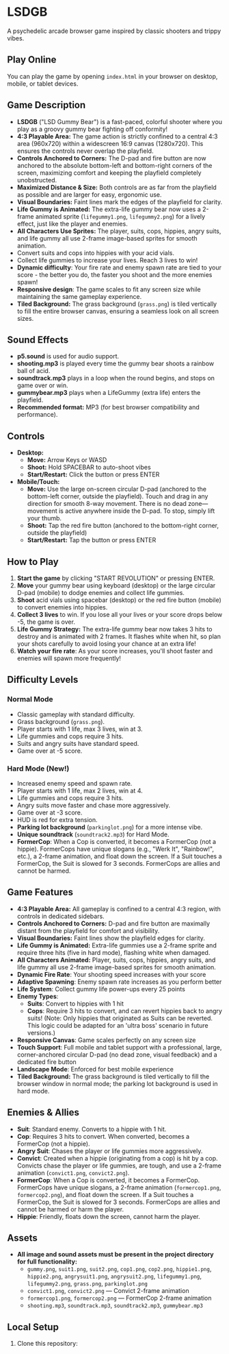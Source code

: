 # LSDGB

A psychedelic arcade browser game inspired by classic shooters and trippy vibes.

## Play Online
You can play the game by opening `index.html` in your browser on desktop, mobile, or tablet devices.

## Game Description
- **LSDGB** ("LSD Gummy Bear") is a fast-paced, colorful shooter where you play as a groovy gummy bear fighting off conformity!
- **4:3 Playable Area:** The game action is strictly confined to a central 4:3 area (960x720) within a widescreen 16:9 canvas (1280x720). This ensures the controls never overlap the playfield.
- **Controls Anchored to Corners:** The D-pad and fire button are now anchored to the absolute bottom-left and bottom-right corners of the screen, maximizing comfort and keeping the playfield completely unobstructed.
- **Maximized Distance & Size:** Both controls are as far from the playfield as possible and are larger for easy, ergonomic use.
- **Visual Boundaries:** Faint lines mark the edges of the playfield for clarity.
- **Life Gummy is Animated:** The extra-life gummy bear now uses a 2-frame animated sprite (`lifegummy1.png`, `lifegummy2.png`) for a lively effect, just like the player and enemies.
- **All Characters Use Sprites:** The player, suits, cops, hippies, angry suits, and life gummy all use 2-frame image-based sprites for smooth animation.
- Convert suits and cops into hippies with your acid vials.
- Collect life gummies to increase your lives. Reach 3 lives to win!
- **Dynamic difficulty**: Your fire rate and enemy spawn rate are tied to your score - the better you do, the faster you shoot and the more enemies spawn!
- **Responsive design**: The game scales to fit any screen size while maintaining the same gameplay experience.
- **Tiled Background:** The grass background (`grass.png`) is tiled vertically to fill the entire browser canvas, ensuring a seamless look on all screen sizes.

## Sound Effects
- **p5.sound** is used for audio support.
- **shooting.mp3** is played every time the gummy bear shoots a rainbow ball of acid.
- **soundtrack.mp3** plays in a loop when the round begins, and stops on game over or win.
- **gummybear.mp3** plays when a LifeGummy (extra life) enters the playfield.
- **Recommended format:** MP3 (for best browser compatibility and performance).

## Controls
- **Desktop:**
  - **Move:** Arrow Keys or WASD
  - **Shoot:** Hold SPACEBAR to auto-shoot vibes
  - **Start/Restart:** Click the button or press ENTER
- **Mobile/Touch:**
  - **Move:** Use the large on-screen circular D-pad (anchored to the bottom-left corner, outside the playfield). Touch and drag in any direction for smooth 8-way movement. There is no dead zone—movement is active anywhere inside the D-pad. To stop, simply lift your thumb.
  - **Shoot:** Tap the red fire button (anchored to the bottom-right corner, outside the playfield)
  - **Start/Restart:** Tap the button or press ENTER

## How to Play
1. **Start the game** by clicking "START REVOLUTION" or pressing ENTER.
2. **Move** your gummy bear using keyboard (desktop) or the large circular D-pad (mobile) to dodge enemies and collect life gummies.
3. **Shoot** acid vials using spacebar (desktop) or the red fire button (mobile) to convert enemies into hippies.
4. **Collect 3 lives** to win. If you lose all your lives or your score drops below -5, the game is over.
5. **Life Gummy Strategy:** The extra-life gummy bear now takes 3 hits to destroy and is animated with 2 frames. It flashes white when hit, so plan your shots carefully to avoid losing your chance at an extra life!
6. **Watch your fire rate**: As your score increases, you'll shoot faster and enemies will spawn more frequently!

## Difficulty Levels

### Normal Mode
- Classic gameplay with standard difficulty.
- Grass background (`grass.png`).
- Player starts with 1 life, max 3 lives, win at 3.
- Life gummies and cops require 3 hits.
- Suits and angry suits have standard speed.
- Game over at -5 score.

### Hard Mode (New!)
- Increased enemy speed and spawn rate.
- Player starts with 1 life, max 2 lives, win at 4.
- Life gummies and cops require 3 hits.
- Angry suits move faster and chase more aggressively.
- Game over at -3 score.
- HUD is red for extra tension.
- **Parking lot background** (`parkinglot.png`) for a more intense vibe.
- **Unique soundtrack** (`soundtrack2.mp3`) for Hard Mode.
- **FormerCop**: When a Cop is converted, it becomes a FormerCop (not a hippie). FormerCops have unique slogans (e.g., "Werk It", "Rainbow!", etc.), a 2-frame animation, and float down the screen. If a Suit touches a FormerCop, the Suit is slowed for 3 seconds. FormerCops are allies and cannot be harmed.

## Game Features
- **4:3 Playable Area:** All gameplay is confined to a central 4:3 region, with controls in dedicated sidebars.
- **Controls Anchored to Corners:** D-pad and fire button are maximally distant from the playfield for comfort and visibility.
- **Visual Boundaries:** Faint lines show the playfield edges for clarity.
- **Life Gummy is Animated:** Extra-life gummies use a 2-frame sprite and require three hits (five in hard mode), flashing white when damaged.
- **All Characters Animated:** Player, suits, cops, hippies, angry suits, and life gummy all use 2-frame image-based sprites for smooth animation.
- **Dynamic Fire Rate**: Your shooting speed increases with your score
- **Adaptive Spawning**: Enemy spawn rate increases as you perform better
- **Life System**: Collect gummy life power-ups every 25 points
- **Enemy Types**: 
  - **Suits**: Convert to hippies with 1 hit
  - **Cops**: Require 3 hits to convert, and can revert hippies back to angry suits! (Note: Only hippies that originated as Suits can be reverted. This logic could be adapted for an 'ultra boss' scenario in future versions.)
- **Responsive Canvas**: Game scales perfectly on any screen size
- **Touch Support**: Full mobile and tablet support with a professional, large, corner-anchored circular D-pad (no dead zone, visual feedback) and a dedicated fire button
- **Landscape Mode**: Enforced for best mobile experience
- **Tiled Background:** The grass background is tiled vertically to fill the browser window in normal mode; the parking lot background is used in hard mode.

## Enemies & Allies
- **Suit**: Standard enemy. Converts to a hippie with 1 hit.
- **Cop**: Requires 3 hits to convert. When converted, becomes a FormerCop (not a hippie).
- **Angry Suit**: Chases the player or life gummies more aggressively.
- **Convict**: Created when a hippie (originating from a cop) is hit by a cop. Convicts chase the player or life gummies, are tough, and use a 2-frame animation (`convict1.png`, `convict2.png`).
- **FormerCop**: When a Cop is converted, it becomes a FormerCop. FormerCops have unique slogans, a 2-frame animation (`formercop1.png`, `formercop2.png`), and float down the screen. If a Suit touches a FormerCop, the Suit is slowed for 3 seconds. FormerCops are allies and cannot be harmed or harm the player.
- **Hippie**: Friendly, floats down the screen, cannot harm the player.

## Assets
- **All image and sound assets must be present in the project directory for full functionality:**
  - `gummy.png`, `suit1.png`, `suit2.png`, `cop1.png`, `cop2.png`, `hippie1.png`, `hippie2.png`, `angrysuit1.png`, `angrysuit2.png`, `lifegummy1.png`, `lifegummy2.png`, `grass.png`, `parkinglot.png`
  - `convict1.png`, `convict2.png` — Convict 2-frame animation
  - `formercop1.png`, `formercop2.png` — FormerCop 2-frame animation
  - `shooting.mp3`, `soundtrack.mp3`, `soundtrack2.mp3`, `gummybear.mp3`

## Local Setup
1. Clone this repository:
   ```
